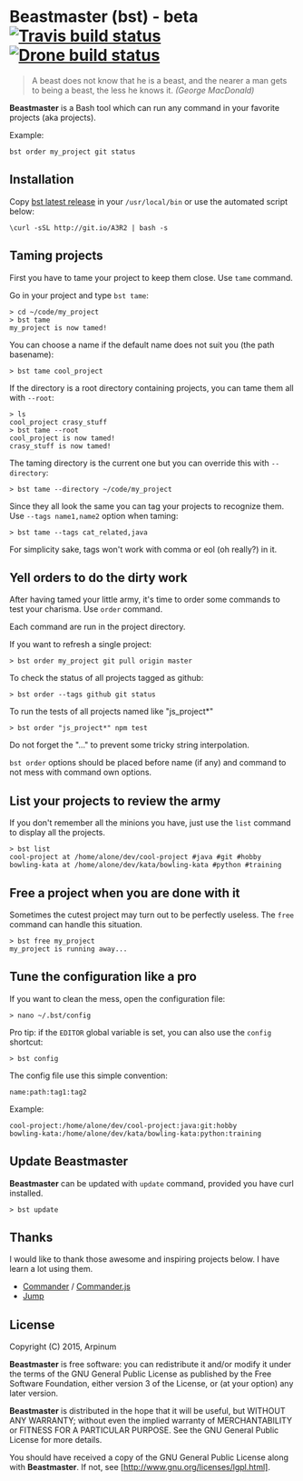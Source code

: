 # Beastmaster (bst) - beta [![Travis build status]](https://travis-ci.org/arpinum/beastmaster) [![Drone build status]](https://drone.io/github.com/arpinum/beastmaster/latest)

> A beast does not know that he is a beast, and the nearer a man gets to being a beast, the less he knows it.
> <cite>(George MacDonald)</cite>

**Beastmaster** is a Bash tool which can run any command in your favorite projects (aka projects).

Example:

    bst order my_project git status

## Installation

Copy [bst latest release] in your `/usr/local/bin` or use the automated script below:

    \curl -sSL http://git.io/A3R2 | bash -s

## Taming projects

First you have to tame your project to keep them close. Use `tame` command.

Go in your project and type `bst tame`:

    > cd ~/code/my_project
    > bst tame
    my_project is now tamed!

You can choose a name if the default name does not suit you (the path basename):

    > bst tame cool_project

If the directory is a root directory containing projects, you can tame them all with `--root`:

    > ls
    cool_project crasy_stuff
    > bst tame --root
    cool_project is now tamed!
    crasy_stuff is now tamed!

The taming directory is the current one but you can override this with `--directory`:

    > bst tame --directory ~/code/my_project

Since they all look the same you can tag your projects to recognize them. Use `--tags name1,name2` option when taming:

    > bst tame --tags cat_related,java

For simplicity sake, tags won't work with comma or eol (oh really?) in it.

## Yell orders to do the dirty work

After having tamed your little army, it's time to order some commands to test your charisma. Use `order` command.

Each command are run in the project directory.

If you want to refresh a single project:

    > bst order my_project git pull origin master

To check the status of all projects tagged as github:

    > bst order --tags github git status

To run the tests of all projects named like "js_project*"

    > bst order "js_project*" npm test

Do not forget the "..." to prevent some tricky string interpolation.

`bst order` options should be placed before name (if any) and command to not mess with command own options.

## List your projects to review the army

If you don't remember all the minions you have, just use the `list` command to display all the projects.

    > bst list
    cool-project at /home/alone/dev/cool-project #java #git #hobby
    bowling-kata at /home/alone/dev/kata/bowling-kata #python #training

## Free a project when you are done with it

Sometimes the cutest project may turn out to be perfectly useless. The `free` command can handle this situation.

    > bst free my_project
    my_project is running away...

## Tune the configuration like a pro

If you want to clean the mess, open the configuration file:

    > nano ~/.bst/config

Pro tip: if the `EDITOR` global variable is set, you can also use the `config` shortcut:

    > bst config

The config file use this simple convention:

    name:path:tag1:tag2
    
Example:

    cool-project:/home/alone/dev/cool-project:java:git:hobby
    bowling-kata:/home/alone/dev/kata/bowling-kata:python:training

## Update Beastmaster

**Beastmaster** can be updated with `update` command, provided you have curl installed.

    > bst update

## Thanks

I would like to thank those awesome and inspiring projects below. I have learn a lot using them.

* [Commander] / [Commander.js]
* [Jump]

## License

Copyright (C) 2015, Arpinum

**Beastmaster** is free software: you can redistribute it and/or modify it under the terms of the GNU General Public License as published by the Free Software Foundation, either version 3 of the License, or (at your option) any later version.

**Beastmaster** is distributed in the hope that it will be useful, but WITHOUT ANY WARRANTY; without even the implied warranty of MERCHANTABILITY or FITNESS FOR A PARTICULAR PURPOSE.  See the GNU General Public License for more details.

You should have received a copy of the GNU General Public License along with **Beastmaster**.  If not, see [http://www.gnu.org/licenses/lgpl.html].

[http://www.gnu.org/licenses/lgpl.html]: http://www.gnu.org/licenses/lgpl.html    
[Travis build status]: https://travis-ci.org/arpinum/beastmaster.png?branch=master
[Drone build status]: https://drone.io/github.com/arpinum/beastmaster/status.png
[Commander]: https://github.com/tj/commander
[Commander.js]: https://github.com/tj/commander.js
[Jump]: https://github.com/flavio/jump
[bst latest release]: https://github.com/arpinum/beastmaster/blob/master/releases/bst
